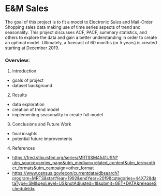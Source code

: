 # E&M Sales

The goal of this project is to fit a model to Electronic Sales and Mail-Order Shopping sales data making use of time series aspects of
trend and seasonality. This project discusses ACF, PACF, summary statistics, and others to explore the data and gain a better understanding
in order to create an optimal model. Ultimately, a forecast of 60 months (or 5 years) is created starting at December 2019.

### Overview:

1. Introduction
* goals of project
* dataset background

2. Results
* data exploration
* creation of trend model
* implementing seasonality to create full model

3. Conclusions and Future Work
* final insights
* potential future improvements

4. References
* https://fred.stlouisfed.org/series/MRTSSM4541USN?utm_source=series_page&utm_medium=related_content&utm_term=other_formats&utm_campaign=other_format
* https://www.census.gov/econ/currentdata/dbsearch?program=MRTS&startYear=1992&endYear=2019&categories=44X72&dataType=SM&geoLevel=US&notAdjusted=1&submit=GET+DATA&releaseScheduleId=
